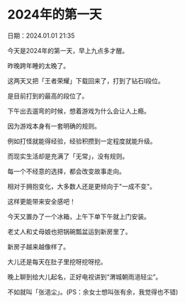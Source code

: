 # 2024年的第一天

日期：2024.01.01 21:35

今天是2024年的第一天，早上九点多才醒。

昨晚跨年睡的太晚了。

这两天又把「王者荣耀」下载回来了，打到了钻石I段位。

是目前打到的最高的段位了。

下午出去遛弯的时候，想着游戏为什么会让人上瘾。

因为游戏本身有一套明确的规则。

例如打怪就能得经验，经验积攒到一定程度就能升级。

而现实生活却是充满了「无常」，没有规则。

每一个不经意的选择，都会改变故事走向。

相对于拥抱变化，大多数人还是更倾向于"一成不变"。

这样更能带来安全感吧！

今天又置办了一个冰箱，上午下单下午就上门安装。

老丈人和丈母娘也把锅碗瓢盆运到新房里了。

新房子越来越像样了。

大儿还是每天在肚子里挖呀挖呀挖。

晚上聊到给大儿起名，正好电视讲到“渭城朝雨浥轻尘”。

不如就叫「张浥尘」。(PS：余女士想叫张有余，我觉得也不错)